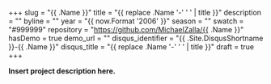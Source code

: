 +++
slug = "{{ .Name }}"
title = "{{ replace .Name '-' ' ' | title }}"
description = ""
byline = ""
year = "{{ now.Format '2006' }}"
season = ""
swatch = "#999999"
repository = "https://github.com/MichaelZalla/{{ .Name }}"
hasDemo = true
demo_url = ""
disqus_identifier = "{{ .Site.DisqusShortname }}-{{ .Name }}"
disqus_title = "{{ replace .Name '-' ' ' | title }}"
draft = true
+++

**Insert project description here.**
